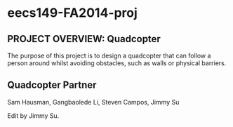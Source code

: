 eecs149-FA2014-proj
===================


PROJECT OVERVIEW: Quadcopter
----------------------------

The purpose of this project is to design a quadcopter that can follow a person around whilst avoiding obstacles, such as walls or physical barriers.

Quadcopter Partner
------------------

Sam Hausman, Gangbaolede Li, Steven Campos, Jimmy Su

Edit by Jimmy Su.
